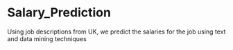 Salary_Prediction
=================

Using job descriptions from UK, we predict the salaries for the job using text and data mining techniques 
